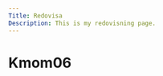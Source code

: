```yaml
---
Title: Redovisa
Description: This is my redovisning page.
---
```

Kmom06
==========================
